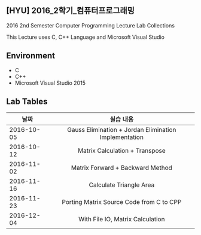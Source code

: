 ## [HYU] 2016_2학기_컴퓨터프로그래밍

2016 2nd Semester Computer Programming Lecture Lab Collections

This Lecture uses C, C++ Language and Microsoft Visual Studio

## Environment
- C
- C++
- Microsoft Visual Studio 2015

## Lab Tables
| 날짜   |      실습 내용      |
|----------|:-------------:|
| 2016-10-05 | Gauss Elimination + Jordan Elimination Implementation |
| 2016-10-12 | Matrix Calculation + Transpose |
| 2016-11-02 | Matrix Forward + Backward Method |
| 2016-11-16 | Calculate Triangle Area |
| 2016-11-23 | Porting Matrix Source Code from C to CPP |
| 2016-12-04 | With File IO, Matrix Calculation |

